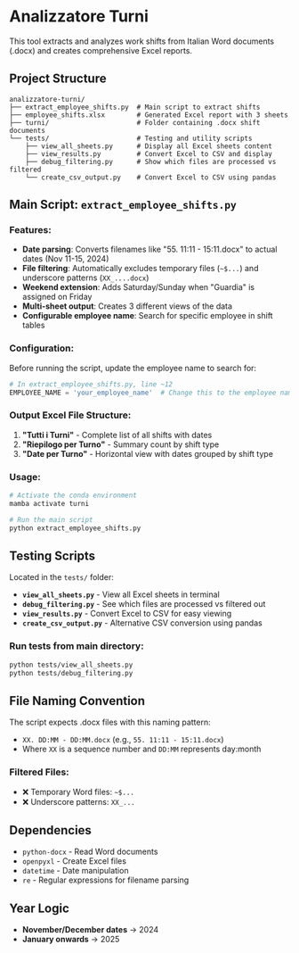 # Analizzatore Turni

This tool extracts and analyzes work shifts from Italian Word documents (.docx) and creates comprehensive Excel reports.

## Project Structure

```
analizzatore-turni/
├── extract_employee_shifts.py  # Main script to extract shifts
├── employee_shifts.xlsx        # Generated Excel report with 3 sheets
├── turni/                      # Folder containing .docx shift documents
└── tests/                      # Testing and utility scripts
    ├── view_all_sheets.py      # Display all Excel sheets content
    ├── view_results.py         # Convert Excel to CSV and display
    ├── debug_filtering.py      # Show which files are processed vs filtered
    └── create_csv_output.py    # Convert Excel to CSV using pandas
```

## Main Script: `extract_employee_shifts.py`

### Features:
- **Date parsing**: Converts filenames like "55. 11:11 - 15:11.docx" to actual dates (Nov 11-15, 2024)
- **File filtering**: Automatically excludes temporary files (`~$...`) and underscore patterns (`XX_....docx`)
- **Weekend extension**: Adds Saturday/Sunday when "Guardia" is assigned on Friday
- **Multi-sheet output**: Creates 3 different views of the data
- **Configurable employee name**: Search for specific employee in shift tables

### Configuration:
Before running the script, update the employee name to search for:
```python
# In extract_employee_shifts.py, line ~12
EMPLOYEE_NAME = 'your_employee_name'  # Change this to the employee name you want to extract
```

### Output Excel File Structure:

1. **"Tutti i Turni"** - Complete list of all shifts with dates
2. **"Riepilogo per Turno"** - Summary count by shift type  
3. **"Date per Turno"** - Horizontal view with dates grouped by shift type

### Usage:
```bash
# Activate the conda environment
mamba activate turni

# Run the main script
python extract_employee_shifts.py
```

## Testing Scripts

Located in the `tests/` folder:

- **`view_all_sheets.py`** - View all Excel sheets in terminal
- **`debug_filtering.py`** - See which files are processed vs filtered out
- **`view_results.py`** - Convert Excel to CSV for easy viewing
- **`create_csv_output.py`** - Alternative CSV conversion using pandas

### Run tests from main directory:
```bash
python tests/view_all_sheets.py
python tests/debug_filtering.py
```

## File Naming Convention

The script expects .docx files with this naming pattern:
- `XX. DD:MM - DD:MM.docx` (e.g., `55. 11:11 - 15:11.docx`)
- Where `XX` is a sequence number and `DD:MM` represents day:month

### Filtered Files:
- ❌ Temporary Word files: `~$...`
- ❌ Underscore patterns: `XX_...`

## Dependencies

- `python-docx` - Read Word documents
- `openpyxl` - Create Excel files
- `datetime` - Date manipulation
- `re` - Regular expressions for filename parsing

## Year Logic

- **November/December dates** → 2024
- **January onwards** → 2025
